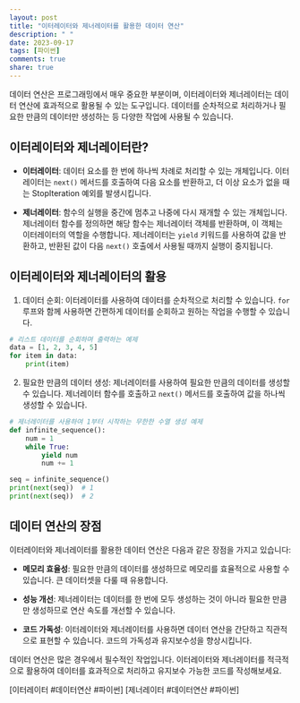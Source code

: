 ```yaml
---
layout: post
title: "이터레이터와 제너레이터를 활용한 데이터 연산"
description: " "
date: 2023-09-17
tags: [파이썬]
comments: true
share: true
---
```


데이터 연산은 프로그래밍에서 매우 중요한 부분이며, 이터레이터와 제너레이터는 데이터 연산에 효과적으로 활용될 수 있는 도구입니다. 데이터를 순차적으로 처리하거나 필요한 만큼의 데이터만 생성하는 등 다양한 작업에 사용될 수 있습니다.

## 이터레이터와 제너레이터란?

- **이터레이터**: 데이터 요소를 한 번에 하나씩 차례로 처리할 수 있는 개체입니다. 이터레이터는 `next()` 메서드를 호출하여 다음 요소를 반환하고, 더 이상 요소가 없을 때는 StopIteration 예외를 발생시킵니다.

- **제너레이터**: 함수의 실행을 중간에 멈추고 나중에 다시 재개할 수 있는 개체입니다. 제너레이터 함수를 정의하면 해당 함수는 제너레이터 객체를 반환하며, 이 객체는 이터레이터의 역할을 수행합니다. 제너레이터는 `yield` 키워드를 사용하여 값을 반환하고, 반환된 값이 다음 `next()` 호출에서 사용될 때까지 실행이 중지됩니다.

## 이터레이터와 제너레이터의 활용

1. 데이터 순회: 이터레이터를 사용하여 데이터를 순차적으로 처리할 수 있습니다. `for` 루프와 함께 사용하면 간편하게 데이터를 순회하고 원하는 작업을 수행할 수 있습니다.

```python
# 리스트 데이터를 순회하며 출력하는 예제
data = [1, 2, 3, 4, 5]
for item in data:
    print(item)
```

2. 필요한 만큼의 데이터 생성: 제너레이터를 사용하여 필요한 만큼의 데이터를 생성할 수 있습니다. 제너레이터 함수를 호출하고 `next()` 메서드를 호출하여 값을 하나씩 생성할 수 있습니다.

```python
# 제너레이터를 사용하여 1부터 시작하는 무한한 수열 생성 예제
def infinite_sequence():
    num = 1
    while True:
        yield num
        num += 1

seq = infinite_sequence()
print(next(seq))  # 1
print(next(seq))  # 2
```

## 데이터 연산의 장점

이터레이터와 제너레이터를 활용한 데이터 연산은 다음과 같은 장점을 가지고 있습니다:

- **메모리 효율성**: 필요한 만큼의 데이터를 생성하므로 메모리를 효율적으로 사용할 수 있습니다. 큰 데이터셋을 다룰 때 유용합니다.

- **성능 개선**: 제너레이터는 데이터를 한 번에 모두 생성하는 것이 아니라 필요한 만큼만 생성하므로 연산 속도를 개선할 수 있습니다.

- **코드 가독성**: 이터레이터와 제너레이터를 사용하면 데이터 연산을 간단하고 직관적으로 표현할 수 있습니다. 코드의 가독성과 유지보수성을 향상시킵니다.

데이터 연산은 많은 경우에서 필수적인 작업입니다. 이터레이터와 제너레이터를 적극적으로 활용하여 데이터를 효과적으로 처리하고 유지보수 가능한 코드를 작성해보세요.

[이터레이터 #데이터연산 #파이썬]
[제너레이터 #데이터연산 #파이썬]
